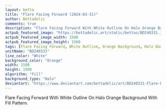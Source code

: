 ```yaml
---
layout: betta
title: "Flare Facing Forward (2024-03-31)"
author: Bettadelic
comments: true
description: "Flare Facing Forward With White Outline On Halo Orange Background With Fill Pattern."
actpub_featured_image: "https://bettadelic.art/static/bettas/BD240331.jpg"
actpub_featured_image_width: 1500
actpub_featured_image_height: 1500
tags: [Flare Facing Forward, White Outline, Orange Background, Halo Background Pattern, Fill Pattern, March 2024]
unitName: "BD240331"
line_color: "White"
background_color: "Orange"
width: 1500
height: 1500
algorithm: "Fill"
background_type: "Halo"
deviantart: "https://www.deviantart.com/bettadelic/art/BD240331-Flare-Facing-Forward-2024-03-31-1037191007"
---
```


Flare Facing Forward With White Outline On Halo Orange Background With Fill Pattern.
